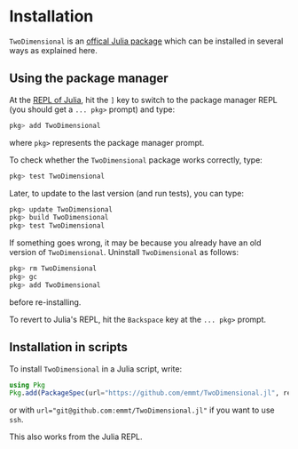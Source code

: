 # Installation

`TwoDimensional` is an [offical Julia package](https://pkg.julialang.org/)
which can be installed in several ways as explained here.


## Using the package manager

At the [REPL of
Julia](https://docs.julialang.org/en/stable/manual/interacting-with-julia/),
hit the `]` key to switch to the package manager REPL (you should get a
`... pkg>` prompt) and type:

```julia
pkg> add TwoDimensional
```

where `pkg>` represents the package manager prompt.

To check whether the `TwoDimensional` package works correctly, type:

```julia
pkg> test TwoDimensional
```

Later, to update to the last version (and run tests), you can type:

```julia
pkg> update TwoDimensional
pkg> build TwoDimensional
pkg> test TwoDimensional
```

If something goes wrong, it may be because you already have an old version of
`TwoDimensional`. Uninstall `TwoDimensional` as follows:

```julia
pkg> rm TwoDimensional
pkg> gc
pkg> add TwoDimensional
```

before re-installing.

To revert to Julia's REPL, hit the `Backspace` key at the `... pkg>` prompt.


## Installation in scripts

To install `TwoDimensional` in a Julia script, write:

```julia
using Pkg
Pkg.add(PackageSpec(url="https://github.com/emmt/TwoDimensional.jl", rev="master"));
```

or with `url="git@github.com:emmt/TwoDimensional.jl"` if you want to use `ssh`.

This also works from the Julia REPL.
